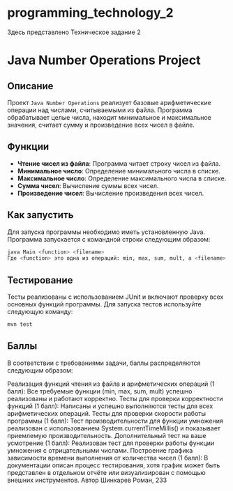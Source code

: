 # programming_technology_2
Здесь представлено Техническое задание 2

# Java Number Operations Project

## Описание
Проект `Java Number Operations` реализует базовые арифметические операции над числами, считываемыми из файла. Программа обрабатывает целые числа, находит минимальное и максимальное значения, считает сумму и произведение всех чисел в файле.

## Функции
- **Чтение чисел из файла**: Программа читает строку чисел из файла.
- **Минимальное число**: Определение минимального числа в списке.
- **Максимальное число**: Определение максимального числа в списке.
- **Сумма чисел**: Вычисление суммы всех чисел.
- **Произведение чисел**: Вычисление произведения всех чисел.

## Как запустить
Для запуска программы необходимо иметь установленную Java. Программа запускается с командной строки следующим образом:

```bash
java Main <function> <filename>
Где <function> это одна из операций: min, max, sum, mult, а <filename> — путь к файлу с числами.
```

## Тестирование
Тесты реализованы с использованием JUnit и включают проверку всех основных функций программы. Для запуска тестов используйте следующую команду:

```bash
mvn test
```
## Баллы
В соответствии с требованиями задачи, баллы распределяются следующим образом:

Реализация функций чтения из файла и арифметических операций (1 балл): Все требуемые функции (min, max, sum, mult) успешно реализованы и работают корректно.
Тесты для проверки корректности функций (1 балл): Написаны и успешно выполняются тесты для всех арифметических операций.
Тесты для проверки скорости работы программы (1 балл): Тест производительности для функции умножения реализован с использованием System.currentTimeMillis() и показывает приемлемую производительность.
Дополнительный тест на ваше усмотрение (1 балл): Реализован тест для проверки работы функции умножения с отрицательными числами.
Построение графика зависимости времени выполнения от количества чисел (1 балл): В документации описан процесс тестирования, хотя график может быть представлен в отдельном отчёте или визуализирован с помощью внешних инструментов.
Автор
Шинкарев Роман, 233
